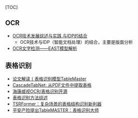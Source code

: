 [TOC]





## OCR

- [OCR技术发展综述与实践,与IDP的结合](https://mp.weixin.qq.com/s/Wf6zmy1PNwnrG8G_RMH4qQ)
  - OCR技术与IDP（智能文档处理）的结合，主要是版面分析
- [OCR文字检测——EAST模型解析](https://zhuanlan.zhihu.com/p/76071500)


## 表格识别

- [论文解读丨表格识别模型TableMaster](https://zhuanlan.zhihu.com/p/426215026)
- [CascadeTabNet: 从PDF文件中提取表格](https://zhuanlan.zhihu.com/p/377725118)
- [海康威视OCR/表格识别开源](https://mp.weixin.qq.com/s/Z865VsOJ4jiu93IoQak7gg)
- [表格识别方法综述](https://mp.weixin.qq.com/s/Vq_0kzrwb-Wa_9flSsveQA)
- [TSRFormer：复杂场景的表格结构识别新利器](https://mp.weixin.qq.com/s/_MwTMHNNmNN_xXtTWu6GIg)
- [平安产险提出TableMASTER：表格识别大师](https://mp.weixin.qq.com/s/RIQkj4xM5DEjxhMRlPjtXw)